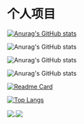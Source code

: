 

# 个人项目




[![Anurag's GitHub stats](https://github-readme-stats.vercel.app/api?username=kemomi)](https://github.com/anuraghazra/github-readme-stats)

![Anurag's GitHub stats](https://github-readme-stats.vercel.app/api?username=kemomi&count_private=true)

![Anurag's GitHub stats](https://github-readme-stats.vercel.app/api?username=kemomi&show_icons=true)

![Anurag's GitHub stats](https://github-readme-stats.vercel.app/api?username=kemomi&show_icons=true&theme=radical)

[![Readme Card](https://github-readme-stats.vercel.app/api/pin/?username=kemomi&repo=github-readme-stats)](https://github.com/anuraghazra/github-readme-stats)

[![Top Langs](https://github-readme-stats.vercel.app/api/top-langs/?username=kemomi)](https://github.com/anuraghazra/github-readme-stats)

<a href="https://github.com/anuraghazra/github-readme-stats">
  <img align="center" src="https://github-readme-stats.vercel.app/api/pin/?username=kemomi&repo=github-readme-stats" />
</a>
<a href="https://github.com/anuraghazra/convoychat">
  <img align="center" src="https://github-readme-stats.vercel.app/api/pin/?username=kemomi&repo=convoychat" />
</a>



